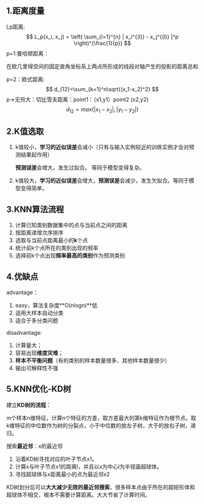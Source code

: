 ## 1.距离度量

Lp距离:
$$
L_p(x_i, x_j) = \left( \sum_{l=1}^{n}
    | x_i^{(l)} - x_j^{(l)} |^p \right)^{\frac{1}{p}}
$$
p=1:曼哈顿距离：

在欧几里得空间的固定直角坐标系上两点所形成的线段对轴产生的投影的距离总和

p=2：欧式距离:
$$
d_{12}=\sum_{k=1}^n\sqrt{(x_1-x_2)^2}
$$
p->无穷大：切比雪夫距离：point1：（x1,y1）point2 (x2,y2)
$$
d_{12}=max(|x_1-x_2|,|y_1-y_2|)
$$

## 2.K值选取

1. k值较小，**学习的近似误差**会减小（只有与输入实例较近的训练实例才会对预测结果起作用）

   **预测误差**会增大，发生过拟合。 等同于模型变得复杂。

2. k值较大，**学习的近似误差**会增大，**预测误差**会减少，发生欠拟合。等同于模型变得简单。

## 3.KNN算法流程

1. 计算已知类别数据集中的点与当前点之间的距离
2. 按距离递增次序排序
3. 选取与当前点距离最小的**k**个点
4. 统计前k个点所在的类别出现的频率
5. 选择前k个点出现**频率最高的类别**作为预测类别

## 4.优缺点

advantage：

1. easy，算法复杂度**O(nlogn)**低
2. 适用大样本自动分类
3. 适合于多分类问题

disadvantage:

1. 计算量大；
2. 容易出现**维度灾难**；
3. **样本不平衡问题**（有的类别的样本数量很多、其他样本数量很少）
4. 输出可解释性不强

## 5.KNN优化-KD树

建立**KD树的流程**：

   m个样本n维特征，计算n个特征的方差，取方差最大的第k维特征作为根节点。取k维特征的中位数作为树的分裂点，小于中位数的放左子树，大于的放右子树，递归。

搜索**最近邻**：x的最近邻

1. 沿着KD树寻找对应的叶子节点x1。
2. 计算x与叶子节点x1的距离l，并且以x为中心l为半径画超球体。
3. 寻找超球体与x距离最小的点为最近邻x2

KD树划分后可以**大大减少无效的最近邻搜索**，很多样本点由于所在的超矩形体和超球体不相交，根本不需要计算距离。大大节省了计算时间。